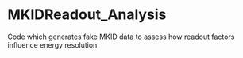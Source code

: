 # MKIDReadout_Analysis
Code which generates fake MKID data to assess how readout factors influence energy resolution
